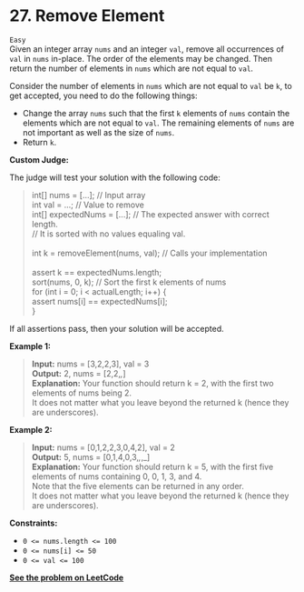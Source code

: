 # 27. Remove Element

`Easy` <br />
Given an integer array `nums` and an integer `val`, remove all occurrences of `val` in `nums` in-place. The order of the elements may be changed. Then return the number of elements in `nums` which are not equal to `val`.

Consider the number of elements in `nums` which are not equal to `val` be `k`, to get accepted, you need to do the following things:

- Change the array `nums` such that the first `k` elements of `nums` contain the elements which are not equal to `val`. The remaining elements of `nums` are not important as well as the size of `nums`.
- Return `k`.

**Custom Judge:**

The judge will test your solution with the following code:

> int[] nums = [...]; // Input array <br />
> int val = ...; // Value to remove <br />
> int[] expectedNums = [...]; // The expected answer with correct length. <br />
>                             // It is sorted with no values equaling val. <br />
> <br />
> int k = removeElement(nums, val); // Calls your implementation <br />
> <br />
> assert k == expectedNums.length; <br />
> sort(nums, 0, k); // Sort the first k elements of nums <br />
> for (int i = 0; i < actualLength; i++) { <br />
>     assert nums[i] == expectedNums[i]; <br />
> }

If all assertions pass, then your solution will be accepted.

**Example 1:**

> **Input:** nums = [3,2,2,3], val = 3 <br />
> **Output:** 2, nums = [2,2,_,_] <br />
> **Explanation:** Your function should return k = 2, with the first two elements of nums being 2. <br />
> It does not matter what you leave beyond the returned k (hence they are underscores).

**Example 2:**

> **Input:** nums = [0,1,2,2,3,0,4,2], val = 2 <br />
> **Output:** 5, nums = [0,1,4,0,3,_,_,_] <br />
> **Explanation:** Your function should return k = 5, with the first five elements of nums containing 0, 0, 1, 3, and 4. <br />
> Note that the five elements can be returned in any order. <br />
> It does not matter what you leave beyond the returned k (hence they are underscores).

**Constraints:**

- `0 <= nums.length <= 100`
- `0 <= nums[i] <= 50`
- `0 <= val <= 100`

[**See the problem on LeetCode**](https://leetcode.com/problems/remove-element/)